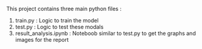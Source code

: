 This project contains three main python files : 
1. train.py : Logic to train the model
2. test.py : Logic to test these modals
3. result_analysis.ipynb : Noteboob similar to test.py to get the graphs and images for the report 
